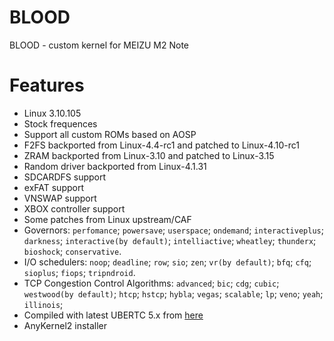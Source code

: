 # BLOOD

BLOOD - custom kernel for MEIZU M2 Note

# Features

* Linux 3.10.105
* Stock frequences
* Support all custom ROMs based on AOSP
* F2FS backported from Linux-4.4-rc1 and patched to Linux-4.10-rc1
* ZRAM backported from Linux-3.10 and patched to Linux-3.15
* Random driver backported from Linux-4.1.31
* SDCARDFS support
* exFAT support
* VNSWAP support
* XBOX controller support
* Some patches from Linux upstream/CAF
* Governors:
  `perfomance`;
  `powersave`;
  `userspace`;
  `ondemand`;
  `interactiveplus`;
  `darkness`;
  `interactive(by default)`;
  `intelliactive`;
  `wheatley`;
  `thunderx`;
  `bioshock`;
  `conservative`.
* I/O schedulers:
  `noop`;
  `deadline`;
  `row`;
  `sio`;
  `zen`;
  `vr(by default)`;
  `bfq`;
  `cfq`;
  `sioplus`;
  `fiops`;
  `tripndroid`.
* TCP Congestion Control Algorithms:
  `advanced`;
  `bic`;
  `cdg`;
  `cubic`;
  `westwood(by default)`;
  `htcp`;
  `hstcp`;
  `hybla`;
  `vegas`;
  `scalable`;
  `lp`;
  `veno`;
  `yeah`;
  `illinois`;
* Compiled with latest UBERTC 5.x from [here](https://bitbucket.org/DespairFactor/aarch64-linux-android-5.x)
* AnyKernel2 installer

